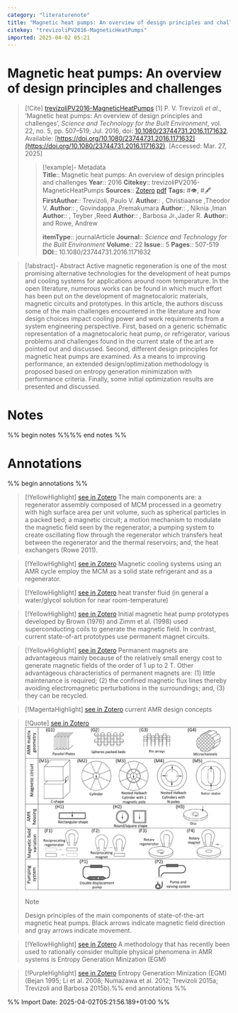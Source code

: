 ```yaml
---
category: "literaturenote"
title: "Magnetic heat pumps: An overview of design principles and challenges"
citekey: "trevizoliPV2016-MagneticHeatPumps"
imported: 2025-04-02 05:21
---
```


# Magnetic heat pumps: An overview of design principles and challenges


> [!Cite] [trevizoliPV2016-MagneticHeatPumps](zotero://select/library/items/TPG8QRWK)
> [1]  P. V. Trevizoli _et al._, ‘Magnetic heat pumps: An overview of design principles and challenges’, _Science and Technology for the Built Environment_, vol. 22, no. 5, pp. 507–519, Jul. 2016, doi: [10.1080/23744731.2016.1171632](https://doi.org/10.1080/23744731.2016.1171632). Available: [https://doi.org/10.1080/23744731.2016.1171632](https://doi.org/10.1080/23744731.2016.1171632). [Accessed: Mar. 27, 2025]
> > [!example]- Metadata    
> > **Title**:: Magnetic heat pumps: An overview of design principles and challenges
> > **Year**:: 2016
> > **Citekey**:: trevizoliPV2016-MagneticHeatPumps
> > **Sources**:: [Zotero](zotero://select/library/items/TPG8QRWK) [pdf](file:////home/joeashton/Zotero/storage/Y79PRGPH/Trevizoli%20et%20al.%20-%202016%20-%20Magnetic%20heat%20pumps%20An%20overview%20of%20design%20principles%20and%20challenges.pdf) 
> > **Tags:** #👁, #🖋
> > **FirstAuthor**:: Trevizoli, Paulo V.
> > **Author**:: , Christiaanse ,Theodor V.
> > **Author**:: , Govindappa ,Premakumara
> > **Author**:: , Niknia ,Iman
> > **Author**:: , Teyber ,Reed
> > **Author**:: , Barbosa Jr.,Jader R.
> > **Author**:: and Rowe, Andrew
> > 
> > **itemType**:: journalArticle
> > **Journal**:: *Science and Technology for the Built Environment*
> > **Volume**:: 22
> > **Issue**:: 5
> > **Pages**:: 507-519
> > **DOI**:: 10.1080/23744731.2016.1171632

> [!abstract]- Abstract
> Active magnetic regeneration is one of the most promising alternative technologies for the development of heat pumps and cooling systems for applications around room temperature. In the open literature, numerous works can be found in which much effort has been put on the development of magnetocaloric materials, magnetic circuits and prototypes. In this article, the authors discuss some of the main challenges encountered in the literature and how design choices impact cooling power and work requirements from a system engineering perspective. First, based on a generic schematic representation of a magnetocaloric heat pump, or refrigerator, various problems and challenges found in the current state of the art are pointed out and discussed. Second, different design principles for magnetic heat pumps are examined. As a means to improving performance, an extended design/optimization methodology is proposed based on entropy generation minimization with performance criteria. Finally, some initial optimization results are presented and discussed.

# Notes

%% begin notes %%%% end notes %%

# Annotations

%% begin annotations %%

> [!YellowHighlight] [see in Zotero](zotero://open-pdf/library/items/Y79PRGPH?page=508&annotation=M2PCTPYA)
> The main components are: a regenerator assembly composed of MCM processed in a geometry with high surface area per unit volume, such as spherical particles in a packed bed; a magnetic circuit; a motion mechanism to modulate the magnetic field seen by the regenerator; a pumping system to create oscillating flow through the regenerator which transfers heat between the regenerator and the thermal reservoirs; and, the heat exchangers (Rowe 2011).

> [!YellowHighlight] [see in Zotero](zotero://open-pdf/library/items/Y79PRGPH?page=509&annotation=SR38DZDN)
> Magnetic cooling systems using an AMR cycle employ the MCM as a solid state refrigerant and as a regenerator.

> [!YellowHighlight] [see in Zotero](zotero://open-pdf/library/items/Y79PRGPH?page=509&annotation=3UISHKZ6)
> heat transfer fluid (in general a water/glycol solution for near room-temperature)

> [!YellowHighlight] [see in Zotero](zotero://open-pdf/library/items/Y79PRGPH?page=510&annotation=ZLLZDV37)
> Initial magnetic heat pump prototypes developed by Brown (1976) and Zimm et al. (1998) used superconducting coils to generate the magnetic field. In contrast, current state-of-art prototypes use permanent magnet circuits.

> [!YellowHighlight] [see in Zotero](zotero://open-pdf/library/items/Y79PRGPH?page=510&annotation=QJDS4XE9)
> Permanent magnets are advantageous mainly because of the relatively small energy cost to generate magnetic fields of the order of 1 up to 2 T. Other advantageous characteristics of permanent magnets are: (1) little maintenance is required; (2) the confined magnetic flux lines thereby avoiding electromagnetic perturbations in the surroundings; and, (3) they can be recycled.

> [!MagentaHighlight] [see in Zotero](zotero://open-pdf/library/items/Y79PRGPH?page=512&annotation=PL8ABMUK)
> current AMR design concepts

> [!Quote] [see in Zotero](zotero://open-pdf/library/items/Y79PRGPH?page=513&annotation=FG2CZICY)
> ![figure-8-x130-y430.png](attachments/trevizoliPV2016-MagneticHeatPumps/figure-8-x130-y430.png)
> > [!note]
> > Design principles of the main components of state-of-the-art magnetic heat pumps. Black arrows indicate magnetic field direction and gray arrows indicate movement.

> [!YellowHighlight] [see in Zotero](zotero://open-pdf/library/items/Y79PRGPH?page=514&annotation=XAMG5HD4)
> A methodology that has recently been used to rationally consider multiple physical phenomena in AMR systems is Entropy Generation Minization (EGM)

> [!PurpleHighlight] [see in Zotero](zotero://open-pdf/library/items/Y79PRGPH?page=514&annotation=DLLAW4IG)
> Entropy Generation Minization (EGM) (Bejan 1995; Li et al. 2008; Numazawa et al. 2012; Trevizoli 2015a; Trevizoli and Barbosa 2015b).%% end annotations %%

%% Import Date: 2025-04-02T05:21:56.189+01:00 %%
